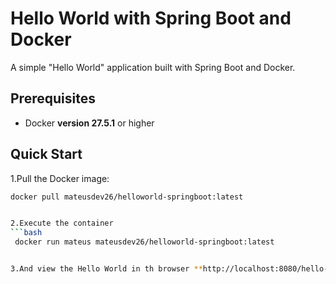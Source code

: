 # Hello World with Spring Boot and Docker

A simple "Hello World" application built with Spring Boot and Docker.

## Prerequisites

- Docker **version 27.5.1** or higher

## Quick Start

1.Pull the Docker image:
   ```bash
   docker pull mateusdev26/helloworld-springboot:latest


2.Execute the container 
  ```bash
    docker run mateus mateusdev26/helloworld-springboot:latest


3.And view the Hello World in th browser **http://localhost:8080/hello-world**



